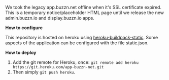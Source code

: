 We took the legacy app.buzzn.net offline when it's SSL certificate expired. This is a temporary notice/placeholder HTML page until we release the new admin.buzzn.io and display.buzzn.io apps.

**How to configure**

This repository is hosted on heroku using [heroku-buildpack-static](https://github.com/keepworks/heroku-buildpack-static). Some aspects of the application can be configured with the file static.json.

**How to deploy**

1. Add the git remote for Heroku, once:
   `git remote add heroku https://git.heroku.com/app-buzzn-net.git`
2. Then simply `git push heroku`.